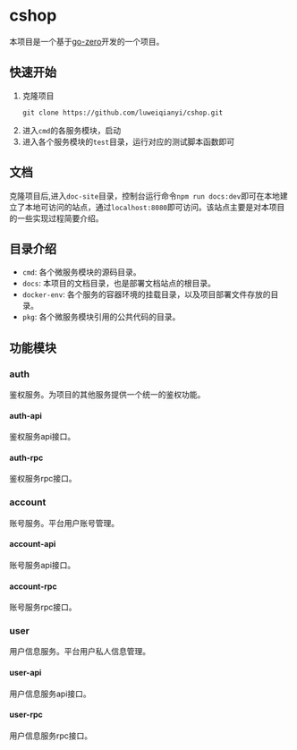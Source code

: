 # cshop
本项目是一个基于[go-zero](https://go-zero.dev/)开发的一个项目。

## 快速开始
1. 克隆项目
    ```git
    git clone https://github.com/luweiqianyi/cshop.git
    ```
2. 进入`cmd`的各服务模块，启动
3. 进入各个服务模块的`test`目录，运行对应的测试脚本函数即可

## 文档
克隆项目后,进入`doc-site`目录，控制台运行命令`npm run docs:dev`即可在本地建立了本地可访问的站点，通过`localhost:8080`即可访问。该站点主要是对本项目的一些实现过程简要介绍。

## 目录介绍
* `cmd`: 各个微服务模块的源码目录。
* `docs`: 本项目的文档目录，也是部署文档站点的根目录。
* `docker-env`: 各个服务的容器环境的挂载目录，以及项目部署文件存放的目录。
* `pkg`: 各个微服务模块引用的公共代码的目录。

## 功能模块
### auth
鉴权服务。为项目的其他服务提供一个统一的鉴权功能。
#### auth-api
鉴权服务api接口。
#### auth-rpc
鉴权服务rpc接口。

### account
账号服务。平台用户账号管理。
#### account-api
账号服务api接口。
#### account-rpc
账号服务rpc接口。

### user
用户信息服务。平台用户私人信息管理。
#### user-api
用户信息服务api接口。
#### user-rpc
用户信息服务rpc接口。
